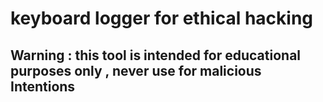 # keyboard logger for ethical hacking

## Warning : this tool is intended for educational purposes only , never use for malicious Intentions
